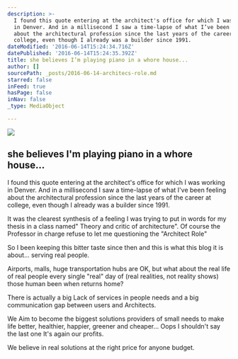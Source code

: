 ```yaml
---
description: >-
  I found this quote entering at the architect's office for which I was working
  in Denver. And in a millisecond I saw a time-lapse of what I’ve been feeling
  about the architectural profession since the last years of the career at
  college, even though I already was a builder since 1991.
dateModified: '2016-06-14T15:24:34.716Z'
datePublished: '2016-06-14T15:24:35.392Z'
title: she believes I’m playing piano in a whore house...
author: []
sourcePath: _posts/2016-06-14-architecs-role.md
starred: false
inFeed: true
hasPage: false
inNav: false
_type: MediaObject

---
```

![](https://the-grid-user-content.s3-us-west-2.amazonaws.com/3e896ec9-1667-46a9-aa84-771caac37b64.png)

## she believes I'm playing piano in a whore house...

I found this quote entering at the architect's office for which I was working in Denver. And in a millisecond I saw a time-lapse of what I've been feeling about the architectural profession since the last years of the career at college, even though I already was a builder since 1991\.

It was the clearest synthesis of a feeling I was trying to put in words for my thesis in a class named" Theory and critic of architecture". Of course the Professor in charge refuse to let me questioning the "Architect Role"

So I been keeping this bitter taste since then and this is what this blog it is about... serving real people.

Airports, malls, huge transportation hubs are OK, but what about the real life of real people every single "real" day of (real realities, not reality shows) those human been when returns home?

There is actually a big Lack of services in people needs and a big communication gap between users and Architects.

We Aim to become the biggest solutions providers of small needs to make life better, healthier, happier, greener and cheaper... Oops I shouldn't say the last one It's again our profits.

We believe in real solutions at the right price for anyone budget.